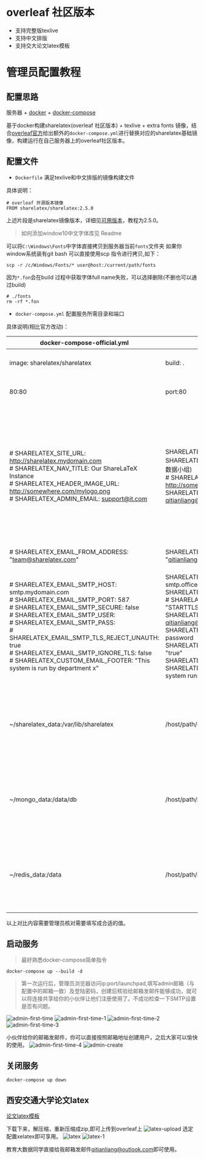 # overleaf 社区版本
* 支持完整版texlive
* 支持中文排版
* 支持交大论文latex模板

# 管理员配置教程
## 配置思路

服务器 + [docker](https://docs.docker.com/get-docker/) + [docker-compose](https://docs.docker.com/compose/install/)

基于docker构建sharelatex(overleaf 社区版本) + texlive + extra fonts 镜像，结合[overleaf官方](https://github.com/overleaf/overleaf)给出额外的`docker-compose.yml`进行替换对应的sharelatex基础镜像，构建运行在自己服务器上的overleaf社区版本。

## 配置文件

* `Dockerfile` 满足texlive和中文排版的镜像构建文件

具体说明：


```
# overleaf 开源版本镜像
FROM sharelatex/sharelatex:2.5.0
```
上述片段是sharelatex镜像版本，详细见[可用版本](https://hub.docker.com/r/sharelatex/sharelatex/tags?page=1&ordering=last_updated)，教程为2.5.0。


>如何添加window10中文字体库见 Readme


可以将`C:\Windows\Fonts`中字体直接拷贝到服务器当前`fonts`文件夹
如果你window系统装有git bash 可以直接使用scp 指令进行拷贝,如下：

```
scp -r /c/Windows/Fonts/* user@host:/current/path/fonts
```

因为`*.fon`会在build 过程中获取字体full name失败，可以选择删除(不删也可以通过build)

```
# ./fonts
rm -rf *.fon
```

* `docker-compose.yml` 配置服务所需目录和端口

具体说明(相比官方改动)：

|docker-compose-official.yml|docker-compose.yml|说明|
|----|----|----|
|image: sharelatex/sharelatex|build: .|使用本地Dockerfile build 新镜像 |
|80:80|port:80|port 为服务所占用的服务器端口|
|<p># SHARELATEX_SITE_URL: http://sharelatex.mydomain.com<br># SHARELATEX_NAV_TITLE: Our ShareLaTeX Instance<br># SHARELATEX_HEADER_IMAGE_URL: http://somewhere.com/mylogo.png<br># SHARELATEX_ADMIN_EMAIL: support@it.com<p>|<p>SHARELATEX_SITE_URL: http://ip:port<br>SHARELATEX_NAV_TITLE: overleaf 社区版本(教育大数据小组)<br># SHARELATEX_HEADER_IMAGE_URL: http://somewhere.com/mylogo.png<br>SHARELATEX_ADMIN_EMAIL: qitianliang@outlook.com<p>|ip服务器ip,如果有域名可以是域名，overleaf社区版服务端口，同上文port；加入自定义的内容。管理员运维邮箱，便于他人邮箱申请，overleaf服务和更改密码；注意一些配置删除了注释符`#`|
|# SHARELATEX_EMAIL_FROM_ADDRESS: "team@sharelatex.com"|SHARELATEX_EMAIL_FROM_ADDRESS: "qitianliang@outlook.com"|管理员运维邮箱,同上|
| <p># SHARELATEX_EMAIL_SMTP_HOST: smtp.mydomain.com<br># SHARELATEX_EMAIL_SMTP_PORT: 587<br># SHARELATEX_EMAIL_SMTP_SECURE: false<br># SHARELATEX_EMAIL_SMTP_USER:<br># SHARELATEX_EMAIL_SMTP_PASS:<br># SHARELATEX_EMAIL_SMTP_TLS_REJECT_UNAUTH: true<br># SHARELATEX_EMAIL_SMTP_IGNORE_TLS: false<br># SHARELATEX_CUSTOM_EMAIL_FOOTER: "This system is run by department x"<p>|<p>SHARELATEX_EMAIL_SMTP_HOST: smtp.office365.com<br>SHARELATEX_EMAIL_SMTP_PORT: 587<br># SHARELATEX_EMAIL_SMTP_SECURE: "STARTTLS"<br>SHARELATEX_EMAIL_SMTP_USER: qitianliang@outlook.com<br>SHARELATEX_EMAIL_SMTP_PASS: my-email-password<br>SHARELATEX_EMAIL_SMTP_TLS_REJECT_UNAUTH: "true"<br>SHARELATEX_EMAIL_SMTP_IGNORE_TLS: "false"<br>SHARELATEX_CUSTOM_EMAIL_FOOTER: "This system running for education big data group"<p>|配置管理员邮箱服务，用于注册和修改密码，例程是outlook邮箱配置，具体的SMTP请搜索`**邮箱SMTP配置`|
|~/sharelatex_data:/var/lib/sharelatex|/host/path/sharelatex:/var/lib/sharelatex|冒号左边为持久化数据（用户文档，用户管理后台数据）目录，official方式会创建在`/home/user/`目录下|
|~/mongo_data:/data/db|/host/path/mongo_data:/data/db|冒号左边为持久化数据（用户文档，用户管理后台数据）目录,official方式会创建在`/home/user/`目录下|
~/redis_data:/data|/host/path/redis_data:/data|冒号左边为持久化数据（用户文档，用户管理后台数据）目录，official方式会创建在`/home/user/`目录下|

以上对比内容需要管理员核对需要填写成合适的值。

## 启动服务

> 最好熟悉docker-compose简单指令


```
docker-compose up --build -d
```
> 第一次运行后，管理员浏览器访问ip:port/launchpad,填写admin邮箱（与配置中的邮箱一致）及登陆密码，创建后核验给邮箱发邮件能够成功，就可以将连接共享给你的小伙伴让他们注册使用了。不成功检查一下SMTP设置是否有问题。

![admin-first-time](./pngs/admin-first-time.png)
![admin-first-time-1](./pngs/admin-first-time-1.png)
![admin-first-time-2](./pngs/admin-first-time-2.png)
![admin-first-time-3](./pngs/admin-first-time-3.png)

小伙伴给你的邮箱发邮件，你可以直接按照邮箱地址创建用户，之后大家可以愉快的使用。
![admin-first-time-4](./pngs/admin-first-time-4.png)
![admin-create](./pngs/admin-create.png)

## 关闭服务
```
docker-compose up down
```

## 西安交通大学论文latex

[论文latex模板](http://gs.xjtu.edu.cn/info/1209/7605.htm)

下载下来，解压缩，重新压缩成zip,即可上传到overleaf上
![latex-upload](./pngs/latex-upload.png)
选定配置xelatex即可享用。
![latex](./pngs/latex.PNG)
![latex-1](./pngs/latex-1.PNG)

教育大数据同学直接给我邮箱发邮件<qitianliang@outlook.com>即可使用。